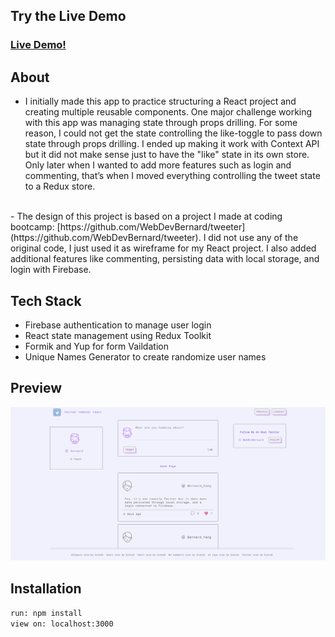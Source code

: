 ## Try the Live Demo

### [Live Demo!](https://twitterreact.vercel.app/)

## About

- I initially made this app to practice structuring a React project and creating multiple reusable components.  One major challenge working with this app was managing state through props drilling.  For some reason, I could not get the state controlling the like-toggle to pass down state through props drilling.  I ended up making it work with Context API but it did not make sense just to have the "like" state in its own store.  Only later when I wanted to add more features such as login and commenting, that’s when I moved everything controlling the tweet state to a Redux store. 
<br/>
- The design of this project is based on a project I made at coding bootcamp: [https://github.com/WebDevBernard/tweeter](https://github.com/WebDevBernard/tweeter).  I did not use any of the original code, I just used it as wireframe for my React project.  I also added additional features like commenting, persisting data with local storage, and login with Firebase.

## Tech Stack

- Firebase authentication to manage user login
- React state management using Redux Toolkit
- Formik and Yup for form Vaildation
- Unique Names Generator to create randomize user names

## Preview

!["twitter tweeter react"](https://raw.githubusercontent.com/WebDevBernard/Portfolio/main/docs/twitter.png)

## Installation

`run: npm install`<br/>
`view on: localhost:3000`
